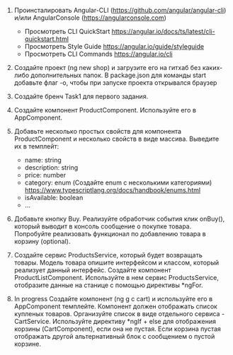 1. Проинсталировать Angular-CLI (https://github.com/angular/angular-cli) 
   и/или AngularConsole (https://angularconsole.com)
    - Просмотреть CLI QuickStart https://angular.io/docs/ts/latest/cli-quickstart.html
    - Просмотреть Style Guide https://angular.io/guide/styleguide
    - Просмотреть СLI Commands https://angular.io/cli
2. Создайте проект (ng new shop) и загрузите его на гитхаб без каких-либо дополнительных папок.
   В package.json для команды start добавьте флаг -o, чтобы при запуске проекта открывался браузер

3. Создайте бренч Task1 для первого задания.

4. Создайте компонент ProductComponent. Используйте его в AppComponent.
3. Добавьте несколько простых свойств для компонента ProductComponent и несколько свойств в виде массива. Выведите их в темплейт:
    - name: string
    - description: string
    - price: number
    - category: enum (Создайте enum с несколькими категориями) https://www.typescriptlang.org/docs/handbook/enums.html
    - isAvailable: boolean
    - ...

5. Добавьте кнопку Buy. Реализуйте обработчик события клик onBuy(), который выводит в консоль сообщение о покупке товара.
   Попробуйте реализовать функционал по добавлению товара в корзину (optional).

6. Создайте сервис ProductsService, который будет возвращать товары. Модель товара опишите интерфейсом и классом, который реализует данный интерфейс.
   Создайте компонент ProductListComponent. Используйте в нем сервис ProductsService, отобразите данные на станице c помощью директивы *ngFor.


7. In progress
Создайте компонент (ng g c cart) и используйте его в AppComponent темплейте. Компонент должен отображать список купленых товаров. 
Организуйте список в виде отдельного сервиса - CartService.  Используйте директиву *ngIf + else для отображения корзины (CartComponent), если она не пустая.
Если корзина пустая отображать другой альтернативный блок с сообщением о пустой корзине.
